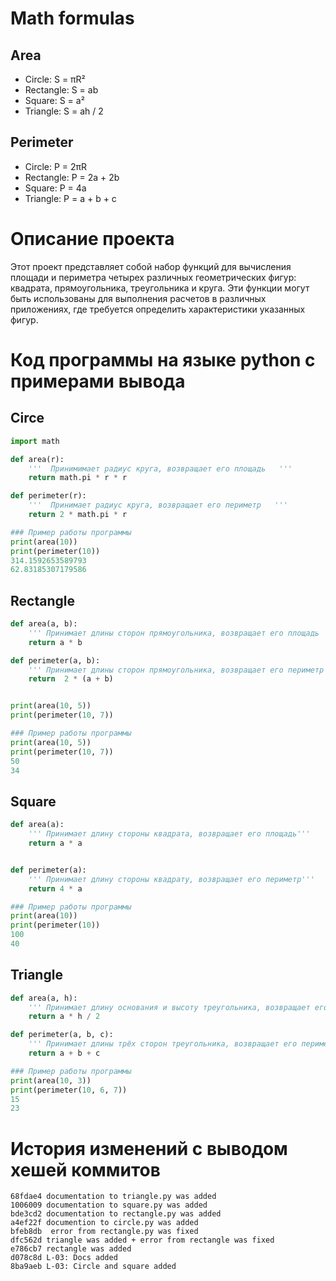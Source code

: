 # Math formulas
## Area
- Circle: S = πR²
- Rectangle: S = ab
- Square: S = a²
- Triangle: S = ah / 2

## Perimeter
- Circle: P = 2πR
- Rectangle: P = 2a + 2b
- Square: P = 4a
- Triangle: P = a + b + c
  
# Описание проекта
Этот проект представляет собой набор функций для вычисления площади и периметра четырех различных геометрических фигур: квадрата, прямоугольника, треугольника и круга. Эти функции могут быть использованы для выполнения расчетов в различных приложениях, где требуется определить характеристики указанных фигур.

# Код программы на языке python с примерами вывода

## Circe
~~~python
import math

def area(r):
    '''  Принимимает радиус круга, возвращает его площадь   '''
    return math.pi * r * r

def perimeter(r):
    '''  Принимает радиус круга, возвращает его периметр   '''
    return 2 * math.pi * r

### Пример работы программы
print(area(10))
print(perimeter(10))
314.1592653589793
62.83185307179586
~~~

## Rectangle
~~~python
def area(a, b):
    ''' Принимает длины сторон прямоугольника, возвращает его площадь '''
    return a * b

def perimeter(a, b):
    ''' Принимает длины сторон прямоугольника, возвращает его периметр '''
    return  2 * (a + b)


print(area(10, 5))
print(perimeter(10, 7))

### Пример работы программы
print(area(10, 5))
print(perimeter(10, 7))
50
34
~~~

## Square
~~~python
def area(a):
    ''' Принимает длину стороны квадрата, возвращает его площадь'''
    return a * a


def perimeter(a):
    ''' Принимает длину стороны квадрату, возвращает его периметр'''
    return 4 * a

### Пример работы программы
print(area(10))
print(perimeter(10))
100
40
~~~

## Triangle
~~~python
def area(a, h):
    ''' Принимает длину основания и высоту треугольника, возвращает его площадь'''
    return a * h / 2

def perimeter(a, b, c):
    ''' Принимает длины трёх сторон треугольника, возвращает его периметр'''
    return a + b + c

### Пример работы программы
print(area(10, 3))
print(perimeter(10, 6, 7))
15
23
~~~

# История изменений с выводом хешей коммитов
~~~
68fdae4 documentation to triangle.py was added
1006009 documentation to square.py was added
bde3cd2 documentation to rectangle.py was added
a4ef22f documention to circle.py was added
bfeb8db  error from rectangle.py was fixed
dfc562d triangle was added + error from rectangle was fixed
e786cb7 rectangle was added
d078c8d L-03: Docs added
8ba9aeb L-03: Circle and square added
~~~
